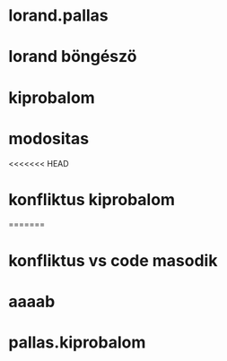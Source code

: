 # lorand.pallas
# lorand böngészö
# kiprobalom
# modositas
<<<<<<< HEAD
# konfliktus kiprobalom
=======
# konfliktus vs code masodik
# aaaab
# pallas.kiprobalom
